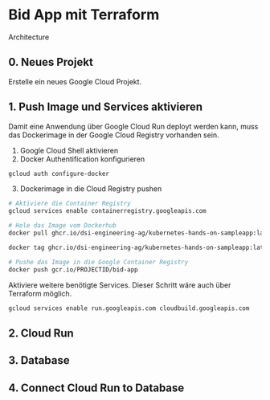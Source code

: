 # Bid App mit Terraform

Architecture

## 0. Neues Projekt

Erstelle ein neues Google Cloud Projekt.

## 1. Push Image und Services aktivieren

Damit eine Anwendung über Google Cloud Run deployt werden kann, muss das Dockerimage in der Google Cloud Registry vorhanden sein.

1. Google Cloud Shell aktivieren
2. Docker Authentification konfigurieren

```sh
gcloud auth configure-docker
```

3. Dockerimage in die Cloud Registry pushen

```sh
# Aktiviere die Container Registry
gcloud services enable containerregistry.googleapis.com

# Hole das Image vom Dockerhub
docker pull ghcr.io/dsi-engineering-ag/kubernetes-hands-on-sampleapp:latest

docker tag ghcr.io/dsi-engineering-ag/kubernetes-hands-on-sampleapp:latest gcr.io/PROJECTID/bid-app

# Pushe das Image in die Google Container Registry
docker push gcr.io/PROJECTID/bid-app
```

Aktiviere weitere benötigte Services. Dieser Schritt wäre auch über Terraform möglich.

```sh
gcloud services enable run.googleapis.com cloudbuild.googleapis.com
```

## 2. Cloud Run



## 3. Database

## 4. Connect Cloud Run to Database

